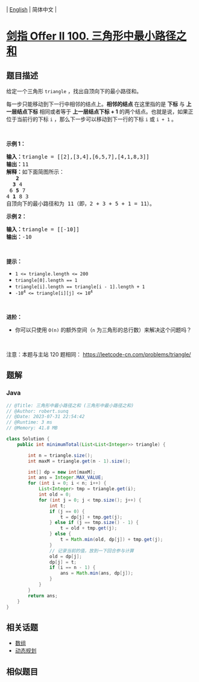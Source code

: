 
| [English](README_EN.md) | 简体中文 |

# [剑指 Offer II 100. 三角形中最小路径之和](https://leetcode.cn//problems/IlPe0q/)

## 题目描述

<p>给定一个三角形 <code>triangle</code> ，找出自顶向下的最小路径和。</p>

<p>每一步只能移动到下一行中相邻的结点上。<strong>相邻的结点 </strong>在这里指的是 <strong>下标</strong> 与 <strong>上一层结点下标</strong> 相同或者等于 <strong>上一层结点下标 + 1</strong> 的两个结点。也就是说，如果正位于当前行的下标 <code>i</code> ，那么下一步可以移动到下一行的下标 <code>i</code> 或 <code>i + 1</code> 。</p>

<p>&nbsp;</p>

<p><strong>示例 1：</strong></p>

<pre>
<strong>输入：</strong>triangle = [[2],[3,4],[6,5,7],[4,1,8,3]]
<strong>输出：</strong>11
<strong>解释：</strong>如下面简图所示：
   <strong>2</strong>
  <strong>3</strong> 4
 6 <strong>5</strong> 7
4 <strong>1</strong> 8 3
自顶向下的最小路径和为&nbsp;11（即，2&nbsp;+&nbsp;3&nbsp;+&nbsp;5&nbsp;+&nbsp;1&nbsp;= 11）。
</pre>

<p><strong>示例 2：</strong></p>

<pre>
<strong>输入：</strong>triangle = [[-10]]
<strong>输出：</strong>-10
</pre>

<p>&nbsp;</p>

<p><strong>提示：</strong></p>

<ul>
	<li><code>1 &lt;= triangle.length &lt;= 200</code></li>
	<li><code>triangle[0].length == 1</code></li>
	<li><code>triangle[i].length == triangle[i - 1].length + 1</code></li>
	<li><code>-10<sup>4</sup> &lt;= triangle[i][j] &lt;= 10<sup>4</sup></code></li>
</ul>

<p>&nbsp;</p>

<p><strong>进阶：</strong></p>

<ul>
	<li>你可以只使用 <code>O(n)</code>&nbsp;的额外空间（<code>n</code> 为三角形的总行数）来解决这个问题吗？</li>
</ul>

<p>&nbsp;</p>

<p><meta charset="UTF-8" />注意：本题与主站 120&nbsp;题相同：&nbsp;<a href="https://leetcode-cn.com/problems/triangle/">https://leetcode-cn.com/problems/triangle/</a></p>


## 题解


### Java

```Java
// @Title: 三角形中最小路径之和 (三角形中最小路径之和)
// @Author: robert.sunq
// @Date: 2023-07-31 22:54:42
// @Runtime: 3 ms
// @Memory: 41.8 MB

class Solution {
    public int minimumTotal(List<List<Integer>> triangle) {

        int n = triangle.size();
        int maxM = triangle.get(n - 1).size();

        int[] dp = new int[maxM];
        int ans = Integer.MAX_VALUE;
        for (int i = 0; i < n; i++) {
            List<Integer> tmp = triangle.get(i);
            int old = 0;
            for (int j = 0; j < tmp.size(); j++) {
                int t;
                if (j == 0) {
                    t = dp[j] + tmp.get(j);
                } else if (j == tmp.size() - 1) {
                    t = old + tmp.get(j);
                } else {
                    t = Math.min(old, dp[j]) + tmp.get(j);
                }
                // 记录当前的值，放到一下回合参与计算
                old = dp[j];
                dp[j] = t;
                if (i == n - 1) {
                    ans = Math.min(ans, dp[j]);
                }
            }
        }
        return ans;
    }
}
```



## 相关话题

- [数组](https://leetcode.cn//tag/array)
- [动态规划](https://leetcode.cn//tag/dynamic-programming)

## 相似题目



